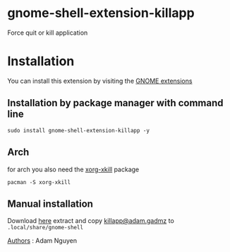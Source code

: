  gnome-shell-extension-killapp
=============================
Force quit or kill application

Installation
=============
You can install this extension by visiting the [GNOME extensions]

Installation by package manager with command line
-------------------------------
`sudo install gnome-shell-extension-killapp -y`

Arch
----

for arch you also need the [xorg-xkill] package

`pacman -S xorg-xkill`

Manual installation
-------------------
Download [here]
extract and copy killapp@adam.gadmz to `.local/share/gnome-shell`


[Authors] : Adam Nguyen


[here]: https://github.com/duonggiakhanhb/Killapp_GNOME_Extensions/archive/refs/heads/main.zip
[GNOME extensions]: https://extensions.gnome.org/extension/4551/kill-app/
[xorg-xkill]: https://archlinux.org/packages/extra/x86_64/xorg-xkill/
[Authors]: https://github.com/duonggiakhanhb
